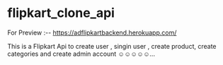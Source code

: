 # flipkart_clone_api

For Preview :-- https://adflipkartbackend.herokuapp.com/

This is a Flipkart Api to create user , singin user , create product, create categories and create admin account ☺☺☺☺☺...
